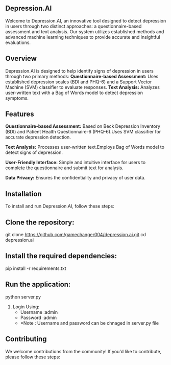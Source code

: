 ## Depression.AI
Welcome to Depression.AI, an innovative tool designed to detect depression in users through two distinct approaches: a questionnaire-based assessment and text analysis. Our system utilizes established methods and advanced machine learning techniques to provide accurate and insightful evaluations.

## Overview
Depression.AI is designed to help identify signs of depression in users through two primary methods:
**Questionnaire-based Assessment:**  Uses established depression scales (BDI and PHQ-6) and a Support Vector Machine (SVM) classifier to evaluate responses.
**Text Analysis:** Analyzes user-written text with a Bag of Words model to detect depression symptoms.

## Features
   **Questionnaire-based Assessment:**
      Based on Beck Depression Inventory (BDI) and Patient Health Questionnaire-6 (PHQ-6).Uses SVM classifier for accurate depression detection.
  
   **Text Analysis:**
      Processes user-written text.Employs Bag of Words model to detect signs of depression.
   
   **User-Friendly Interface:** 
      Simple and intuitive interface for users to complete the questionnaire and submit text for analysis.

   **Data Privacy:** 
      Ensures the confidentiality and privacy of user data.

## Installation
To install and run Depression.AI, follow these steps:

## Clone the repository:
git clone https://github.com/gamechanger004/depression.ai.git
cd depression.ai

## Install the required dependencies:
pip install -r requirements.txt

## Run the application:
python server.py

1. Login Using:
   - Username :admin
   - Password :admin
   - *Note : Username and password can be chnaged in server.py file

## Contributing
We welcome contributions from the community! If you'd like to contribute, please follow these steps:

